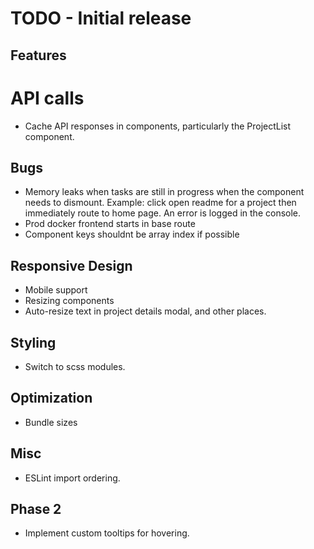 # TODO - Initial release

## Features

# API calls

- Cache API responses in components, particularly the ProjectList component.

## Bugs

- Memory leaks when tasks are still in progress when the component needs to dismount. Example: click open readme for a project then immediately route to home page. An error is logged in the console.
- Prod docker frontend starts in base route
- Component keys shouldnt be array index if possible

## Responsive Design

- Mobile support
- Resizing components
- Auto-resize text in project details modal, and other places.

## Styling

- Switch to scss modules.

## Optimization

- Bundle sizes

## Misc

- ESLint import ordering.

## Phase 2

- Implement custom tooltips for hovering.

